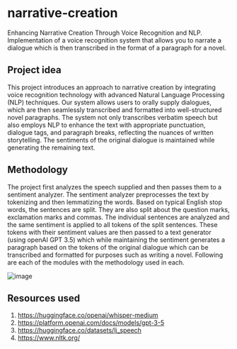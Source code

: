 # narrative-creation
Enhancing Narrative Creation Through Voice Recognition and NLP.  Implementation of a voice recognition system that allows you to narrate a dialogue which is then transcribed in the format of a paragraph for a novel.

## Project idea
This project introduces an approach to narrative creation by integrating voice recognition
technology with advanced Natural Language Processing (NLP) techniques. Our system allows
users to orally supply dialogues, which are then seamlessly transcribed and formatted into
well-structured novel paragraphs. The system not only transcribes verbatim speech but also
employs NLP to enhance the text with appropriate punctuation, dialogue tags, and paragraph
breaks, reflecting the nuances of written storytelling. The sentiments of the original dialogue is
maintained while generating the remaining text.

## Methodology
The project first analyzes the speech supplied and then passes them to a sentiment
analyzer. The sentiment analyzer preprocesses the text by tokenizing and then lemmatizing the
words. Based on typical English stop words, the sentences are split. They are also split about the
question marks, exclamation marks and commas. The individual sentences are analyzed and the
same sentiment is applied to all tokens of the split sentences. These tokens with their sentiment
values are then passed to a text generator (using openAI GPT 3.5) which while maintaining the
sentiment generates a paragraph based on the tokens of the original dialogue which can be
transcribed and formatted for purposes such as writing a novel. Following are each of the
modules with the methodology used in each.

![image](https://github.com/BravenMo/narrative-creation/assets/91548058/5da38007-ede1-4bdf-8bb7-2d6c0ece053c)


## Resources used
1. https://huggingface.co/openai/whisper-medium
2. https://platform.openai.com/docs/models/gpt-3-5
3. https://huggingface.co/datasets/lj_speech
4. https://www.nltk.org/

